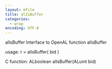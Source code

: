 ```yaml
---
layout: mfile
title: alIsBuffer
categories:
  - wrap
encoding: UTF-8
---
```


alIsBuffer  Interface to OpenAL function alIsBuffer

usage:  r = alIsBuffer( bid )

C function:  ALboolean alIsBuffer(ALuint bid)